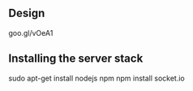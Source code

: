 ## Design
goo.gl/vOeA1

## Installing the server stack
sudo apt-get install nodejs npm
npm install socket.io
